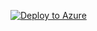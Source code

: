 [![Deploy to Azure](https://azurecomcdn.azureedge.net/mediahandler/acomblog/media/Default/blog/deploybutton.png)](https://azuredeploy.net/)
